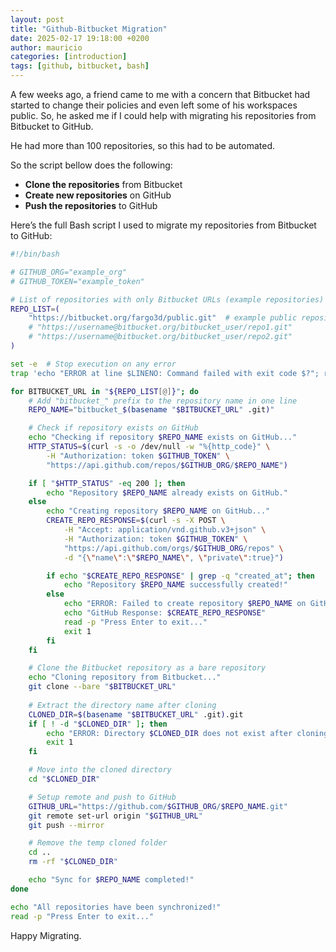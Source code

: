 ```yaml
---
layout: post
title: "Github-Bitbucket Migration"
date: 2025-02-17 19:18:00 +0200
author: mauricio
categories: [introduction]
tags: [github, bitbucket, bash]
---
```


A few weeks ago, a friend came to me with a concern that Bitbucket had started to change their policies and even left some of his workspaces public. So, he asked me if I could help with migrating his repositories from Bitbucket to GitHub. 

He had more than 100 repositories, so this had to be automated.

So the script bellow does the following:

- **Clone the repositories** from Bitbucket
- **Create new repositories** on GitHub
- **Push the repositories** to GitHub

Here’s the full Bash script I used to migrate my repositories from Bitbucket to GitHub:

```bash
#!/bin/bash

# GITHUB_ORG="example_org"
# GITHUB_TOKEN="example_token"

# List of repositories with only Bitbucket URLs (example repositories)
REPO_LIST=(
    "https://bitbucket.org/fargo3d/public.git"  # example public repository from bitbucket
    # "https://username@bitbucket.org/bitbucket_user/repo1.git"
    # "https://username@bitbucket.org/bitbucket_user/repo2.git"
)

set -e  # Stop execution on any error
trap 'echo "ERROR at line $LINENO: Command failed with exit code $?"; read -p "Press Enter to continue..."' ERR

for BITBUCKET_URL in "${REPO_LIST[@]}"; do
    # Add "bitbucket_" prefix to the repository name in one line
    REPO_NAME="bitbucket_$(basename "$BITBUCKET_URL" .git)"

    # Check if repository exists on GitHub
    echo "Checking if repository $REPO_NAME exists on GitHub..."
    HTTP_STATUS=$(curl -s -o /dev/null -w "%{http_code}" \
        -H "Authorization: token $GITHUB_TOKEN" \
        "https://api.github.com/repos/$GITHUB_ORG/$REPO_NAME")

    if [ "$HTTP_STATUS" -eq 200 ]; then
        echo "Repository $REPO_NAME already exists on GitHub."
    else
        echo "Creating repository $REPO_NAME on GitHub..."
        CREATE_REPO_RESPONSE=$(curl -s -X POST \
            -H "Accept: application/vnd.github.v3+json" \
            -H "Authorization: token $GITHUB_TOKEN" \
            "https://api.github.com/orgs/$GITHUB_ORG/repos" \
            -d "{\"name\":\"$REPO_NAME\", \"private\":true}")

        if echo "$CREATE_REPO_RESPONSE" | grep -q "created_at"; then
            echo "Repository $REPO_NAME successfully created!"
        else
            echo "ERROR: Failed to create repository $REPO_NAME on GitHub."
            echo "GitHub Response: $CREATE_REPO_RESPONSE"
            read -p "Press Enter to exit..."
            exit 1
        fi
    fi

    # Clone the Bitbucket repository as a bare repository
    echo "Cloning repository from Bitbucket..."
    git clone --bare "$BITBUCKET_URL"
    
    # Extract the directory name after cloning
    CLONED_DIR=$(basename "$BITBUCKET_URL" .git).git
    if [ ! -d "$CLONED_DIR" ]; then
        echo "ERROR: Directory $CLONED_DIR does not exist after cloning."
        exit 1
    fi

    # Move into the cloned directory
    cd "$CLONED_DIR"

    # Setup remote and push to GitHub
    GITHUB_URL="https://github.com/$GITHUB_ORG/$REPO_NAME.git"    
    git remote set-url origin "$GITHUB_URL"
    git push --mirror

    # Remove the temp cloned folder
    cd ..
    rm -rf "$CLONED_DIR"

    echo "Sync for $REPO_NAME completed!"
done

echo "All repositories have been synchronized!"
read -p "Press Enter to exit..."
```


Happy Migrating.
